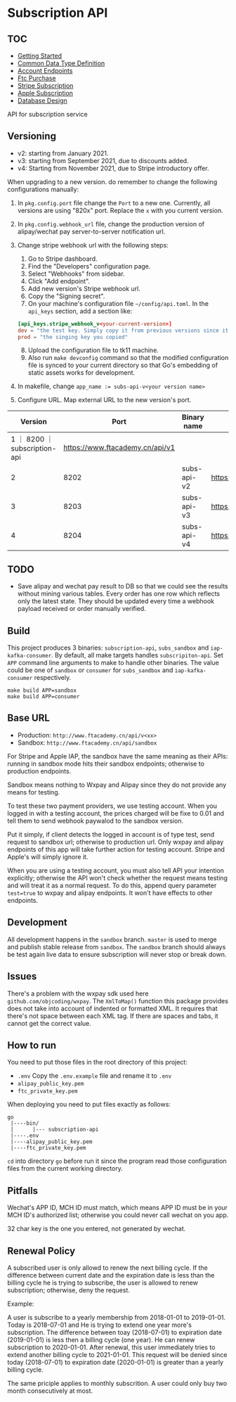 # Subscription API

## TOC

* [Getting Started](./_doc/getting_started.md)
* [Common Data Type Definition](./_doc/common_types.md)
* [Account Endpoints](./_doc/account_intro.md)
* [Ftc Purchase](./_doc/subscription_intro.md)
* [Stripe Subscription](./_doc/stripe_intro.md)
* [Apple Subscription](./_doc/apple_intro.md)
* [Database Design](./_doc/db_architecture.md)

API for subscription service

## Versioning

* v2: starting from January 2021.
* v3: starting from September 2021, due to discounts added.
* v4: Starting from November 2021, due to Stripe introductory offer.

When upgrading to a new version. do remember to change the following configurations manually:

1. In `pkg.config.port` file change the `Port` to a new one. Currently, all versions are using "820x" port. Replace the `x` with you current version.
2. In `pkg.config.webhook_url` file, change the production version of alipay/wechat pay server-to-server notification url.
3. Change stripe webhook url with the following steps:
   1. Go to Stripe dashboard.
   2. Find the "Developers" configuration page. 
   3. Select "Webhooks" from sidebar. 
   4. Click "Add endpoint". 
   5. Add new version's Stripe webhook url. 
   6. Copy the "Signing secret". 
   7. On your machine's configuration file `~/config/api.toml`. In the `api_keys` section, add a section like:

    ```toml
    [api_keys.stripe_webhook_v<your-current-version>]
    dev = "the test key. Simply copy it from previous versions since it won't be changed."
    prod = "the singing key you copied"
    ```
    8. Upload the configuration file to tk11 machine.
    9. Also run `make devconfig` command so that the modified configuration file is synced to your current directory so that Go's embedding of static assets works for development.
4. In makefile, change `app_name := subs-api-v<your version name>`
5. Configure URL. Map external URL to the new version's port.

| Version  | Port  | Binary name      | External URL |
| -------- | ----- | ---------------- | ------------ |
| 1        ｜ 8200 ｜ subscription-api | https://www.ftacademy.cn/api/v1 |
| 2        | 8202  | subs-api-v2      | https://www.ftacademy.cn/api/v2 |
| 3        | 8203  | subs-api-v3      | https://www.ftacademy.cn/api/v3 |
| 4        | 8204  | subs-api-v4      | https://www.ftacademy.cn/api/v4 |

## TODO

* Save alipay and wechat pay result to DB so that we could see the results without mining various tables. Every order has one row which reflects only the latest state. They should be updated every time a webhook payload received or order manually verified.  

## Build

This project produces 3 binaries: `subscription-api`, `subs_sandbox` and `iap-kafka-consumer`. By default, all make targets handles `subscripiton-api`. Set `APP` command line arguments to make to handle other binaries. The value could be one of `sandbox` or `consumer` for `subs_sandbox` and `iap-kafka-consumer` respectively.

```
make build APP=sandbox
make build APP=consumer
```

## Base URL

* Production: `http://www.ftacademy.cn/api/v<xx>`
* Sandbox: `http://www.ftacademy.cn/api/sandbox`

For Stripe and Apple IAP, the sandbox have the same meaning as their APIs: running in sandbox mode hits their sandbox endpoints; otherwise to production endpoints.

Sandbox means nothing to Wxpay and Alipay since they do not provide any means for testing.

To test these two payment providers, we use testing account. When you logged in with a testing account, the prices charged will be fixe to 0.01 and tell them to send webhook paywalod to the sandbox version.

Put it simply, if client detects the logged in account is of type test, send request to sandbox url; otherwise to production url. Only wxpay and alipay endpoints of this app will take further action for testing account. Stripe and Apple's will simply ignore it.

When you are using a testing account, you must also tell API your intention explicitly; otherwise the API won't check whether the request means testing and will treat it as a normal request. To do this, append query parameter `test=true` to wxpay and alipay endpoints. It won't have effects to other endpoints.

## Development

All development happens in the `sandbox` branch. `master` is used to merge and publish stable release from `sandbox`. The `sandbox` branch should always be test again live data to ensure subscription will never stop or break down.

## Issues

There's a problem with the wxpay sdk used here `github.com/objcoding/wxpay`. The `XmlToMap()` function this package provides does not take into account of indented or formatted XML. It requires that there's not space between each XML tag. If there are spaces and tabs, it cannot get the correct value.

## How to run

You need to put those files in the root directory of this project:

* `.env` Copy the `.env.example` file and rename it to `.env`
* `alipay_public_key.pem`
* `ftc_private_key.pem`

When deploying you need to put files exactly as follows:
```
go
 |----bin/
 |      |--- subscription-api
 |----.env
 |----alipay_public_key.pem
 |----ftc_private_key.pem
```

`cd` into directory `go` before run it since the program read those configuration files from the current working directory.

## Pitfalls

Wechat's APP ID, MCH ID must match, which means APP ID must be in your MCH ID's authorized list; otherwise you could never call wechat on you app.

32 char key is the one you entered, not generated by wechat.

## Renewal Policy

A subscribed user is only allowd to renew the next billing cycle. If the difference between current date and the expiration date is less than the billing cycle he is trying to subscribe, the user is allowed to renew subscription; otherwise, deny the request.

Example:

A user is subscribe to a yearly membership from 2018-01-01 to 2019-01-01. Today is 2018-07-01 and He is trying to extend one year more's subscription. The difference between toay (2018-07-01) to expiration date (2019-01-01) is less then a billing cycle (one year). He can renew subscription to 2020-01-01. After renewal, this user immediately tries to extend another billing cycle to 2021-01-01. This request will be denied since today (2018-07-01) to expiration date (2020-01-01) is greater than a yearly billing cycle.

The same priciple applies to monthly subscrition. A user could only buy two month consecutively at most.

